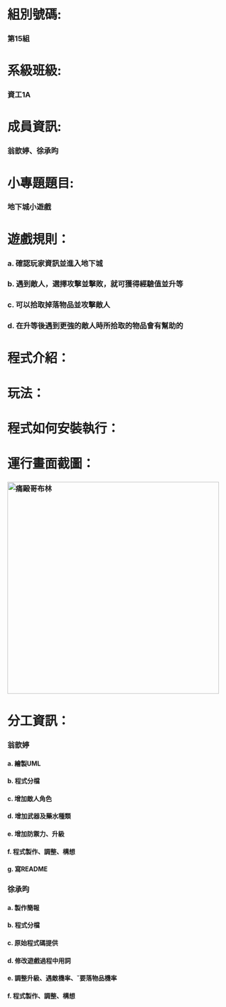 <body>
<h1>組別號碼:</h1>
<h3>第15組</h3>

<h1>系級班級:</h1>
<h3>資工1A</h3>

<h1>成員資訊:</h1>
<h3>翁歆婷、徐承昀</h3>

<h1>小專題題目:</h1>
<h3>地下城小遊戲</h3>

<h1>遊戲規則：</h1>
<h3>a. 確認玩家資訊並進入地下城</h3>
<h3>b. 遇到敵人，選擇攻擊並擊敗，就可獲得經驗值並升等</h3>
<h3>c. 可以拾取掉落物品並攻擊敵人</h3>
<h3>d. 在升等後遇到更強的敵人時所拾取的物品會有幫助的</h3>

<h1>程式介紹：</h1>
<h3></h3>

<h1>玩法：</h1>
<h3></h3>

<h1>程式如何安裝執行：</h1>
<h3></h3>

<h1>運行畫面截圖：</h1>
<h3>
<img width="476" alt="痛毆哥布林" src="https://github.com/user-attachments/assets/8408398c-90d1-4c6e-9f7d-7d6090bf6961" />
</h3>

<h1>分工資訊：</h1>

<h3>翁歆婷</h3>
<h4>a. 繪製UML</h4>
<h4>b. 程式分檔</h4>
<h4>c. 增加敵人角色</h4>
<h4>d. 增加武器及藥水種類</h4>
<h4>e. 增加防禦力、升級</h4>
<h4>f. 程式製作、調整、構想</h4>
<h4>g. 寫README</h4>
<h3>      </h3>
<h3>徐承昀</h3>
<h4>a. 製作簡報</h4>
<h4>b. 程式分檔</h4>
<h4>c. 原始程式碼提供</h4>
<h4>d. 修改遊戲過程中用詞</h4>
<h4>e. 調整升級、遇敵機率、ˇ要落物品機率</h4>
<h4>f.  程式製作、調整、構想</h4>

</body>
